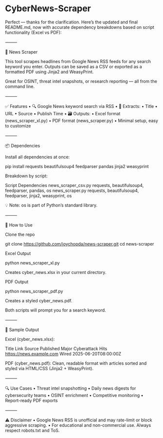 # CyberNews-Scraper

Perfect — thanks for the clarification. Here’s the updated and final README.md, now with accurate dependency breakdowns based on script functionality (Excel vs PDF):

⸻

📰 News Scraper

This tool scrapes headlines from Google News RSS feeds for any search keyword you enter. Outputs can be saved as a CSV or exported as a formatted PDF using Jinja2 and WeasyPrint.

Great for OSINT, threat intel snapshots, or research reporting — all from the command line.

⸻

✅ Features
	•	🔍 Google News keyword search via RSS
	•	🧠 Extracts:
	•	Title
	•	URL
	•	Source
	•	Publish Time
	•	🗃️ Outputs:
	•	Excel format (news_scraper_xl.py)
	•	PDF format (news_scraper.py)
	•	Minimal setup, easy to customize

⸻

📦 Dependencies

Install all dependencies at once:

pip install requests beautifulsoup4 feedparser pandas jinja2 weasyprint

Breakdown by script:

Script	Dependencies
news_scraper_csv.py	requests, beautifulsoup4, feedparser, pandas, os
news_scraper.py	requests, beautifulsoup4, feedparser, jinja2, weasyprint, os

💡 Note: os is part of Python’s standard library.

⸻

🚀 How to Use

Clone the repo

git clone https://github.com/joychopda/news-scraper.git
cd news-scraper

Excel Output

python news_scraper_xl.py

Creates cyber_news.xlsx in your current directory.

PDF Output

python news_scraper_pdf.py

Creates a styled cyber_news.pdf.

Both scripts will prompt you for a search keyword.

⸻

📄 Sample Output

Excel (cyber_news.xlsx):

Title	Link	Source	Published
Major Cyberattack Hits	https://news.example.com	Wired	2025-06-20T08:00:00Z

PDF (cyber_news.pdf):
Clean, readable format with articles sorted and styled via HTML/CSS (Jinja2 + WeasyPrint).

⸻

🔍 Use Cases
	•	Threat intel snapshotting
	•	Daily news digests for cybersecurity teams
	•	OSINT enrichment
	•	Competitive monitoring
	•	Report-ready PDF exports

⸻

⚠️ Disclaimer
	•	Google News RSS is unofficial and may rate-limit or block aggressive scraping.
	•	For educational and non-commercial use. Always respect robots.txt and ToS.


